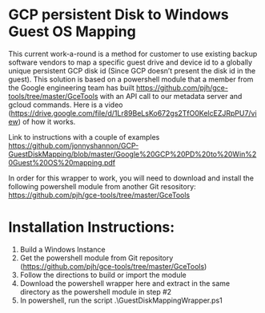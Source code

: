 # GCP persistent Disk to Windows Guest  OS Mapping
This current work-a-round is a method for customer to use existing backup software vendors to map a specific guest drive and device id to a globally unique persistent GCP disk id (Since GCP doesn’t present the disk id in the guest).  This solution is based on a powershell module that a member from the Google engineering team has built https://github.com/pjh/gce-tools/tree/master/GceTools with an API call to our metadata server and gcloud commands.  Here is a video (https://drive.google.com/file/d/1Lr89BeLsKo672gs2TfO0KelcEZJRpPU7/view) of how it works.

Link to instructions with a couple of examples https://github.com/jonnyshannon/GCP-GuestDiskMapping/blob/master/Google%20GCP%20PD%20to%20Win%20Guest%20OS%20mapping.pdf

In order for this wrapper to work, you will need to download and install the following powershell module from another Git resository: https://github.com/pjh/gce-tools/tree/master/GceTools

# Installation Instructions:
1.  Build a Windows Instance
2.  Get the powershell module from Git repository (https://github.com/pjh/gce-tools/tree/master/GceTools)
3.  Follow the directions to build or import the module
4.  Download the powershell wrapper here and extract in the same directory as the powershell module in step #2
5.  In powershell, run the script .\GuestDiskMappingWrapper.ps1
